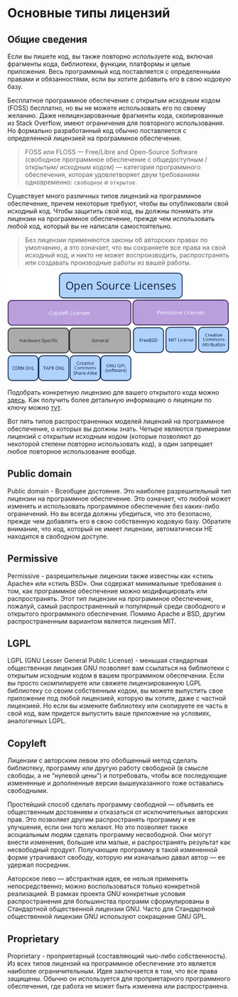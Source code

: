 # Основные типы лицензий

## Общие сведения

Если вы пишете код, вы также повторно используете код, включая фрагменты кода, библиотеки, функции, платформы и целые приложения. Весь программный код поставляется с определенными правами и обязанностями, если вы хотите добавить его в свою кодовую базу.

Бесплатное программное обеспечение с открытым исходным кодом (FOSS) бесплатно, но вы не можете использовать его по своему желанию. Даже нелицензированные фрагменты кода, скопированные из Stack Overflow, имеют ограничения для повторного использования. Но формально разработанный код обычно поставляется с определенной лицензией на программное обеспечение.

> FOSS или FLOSS — Free/Libre and Open-Source Software (свободное программное обеспечение с общедоступным /открытым/ исходным кодом) — категория программного обеспечения, которая удовлетворяет двум требованиям одновременно: `свободное` и `открытое`.

Существует много различных типов лицензий на программное обеспечение, причем некоторые требуют, чтобы вы опубликовали свой исходный код. Чтобы защитить свой код, вы должны понимать эти лицензии на программное обеспечение, прежде чем использовать любой код, который вы не написали самостоятельно.

> Без лицензии применяются законы об авторских правах по умолчанию, а это означает, что вы сохраняете все права на свой исходный код, и никто не может воспроизводить, распространять или создавать производные работы из вашей работы.

![Лицензии](./../assets/images/license-types.png)

Подобрать конкретную лицензию для вашего открытого кода можно [здесь](https://choosealicense.com/).
Как получить более детальную информацию о лиценции по ключу можно [тут](https://help.github.com/en/github/creating-cloning-and-archiving-repositories/licensing-a-repository).

Вот пять типов распространенных моделей лицензий на программное обеспечение, о которых вы должны знать. Четыре являются примерами лицензий с открытым исходным кодом (которые позволяют до некоторой степени повторно использовать код), а один запрещает любое повторное использование вообще.

## Public domain

Public domain - Всеобщее достояние. Это наиболее разрешительный тип лицензии на программное обеспечение. Это означает, что любой может изменять и использовать программное обеспечение без каких-либо ограничений. Но вы всегда должны убедиться, что это безопасно, прежде чем добавлять его в свою собственную кодовую базу. Обратите внимание, что код, который не имеет лицензии, автоматически НЕ находится в свободном доступе.

## Permissive

Permissive - разрешительные лицензии также известны как «стиль Apache» или «стиль BSD». Они содержат минимальные требования о том, как программное обеспечение можно модифицировать или распространять. Этот тип лицензии на программное обеспечение, пожалуй, самый распространенный и популярный среди свободного и открытого программного обеспечения. Помимо Apache и BSD, другим распространенным вариантом является лицензия MIT.

## LGPL

LGPL (GNU Lesser General Public License) - меньшая стандартная общественная лицензия GNU позволяет вам ссылаться на библиотеки с открытым исходным кодом в вашем программном обеспечении. Если вы просто скомпилируете или свяжете лицензированную LGPL библиотеку со своим собственным кодом, вы можете выпустить свое приложение под любой лицензией, которую вы хотите, даже с частной лицензией. Но если вы измените библиотеку или скопируете ее часть в свой код, вам придется выпустить ваше приложение на условиях, аналогичных LGPL.

## Copyleft

Лицензии с авторским левом это обобщенный метод сделать библиотеку, программу или другую работу свободной (в смысле свободы, а не “нулевой цены”) и потребовать, чтобы все последующие измененные и дополненные версии вышеуказанного тоже оставались свободными.

Простейший способ сделать программу свободной — объявить ее общественным достоянием и отказаться от исключительных авторских прав. Это позволяет другим распространять программу и ее улучшения, если они того желают. Но это позволяет также асоциальным людям сделать программу несвободной. Они могут внести изменения, большие или малые, и распространять результат как несвободный продукт. Получающие программу в такой измененной форме утрачивают свободу, которую им изначально давал автор — ее удержал посредник.

Авторское лево — абстрактная идея, ее нельзя применять непосредственно; можно воспользоваться только конкретной реализацией. В рамках проекта GNU конкретные условия распространения для большинства программ сформулированы в Стандартной общественной лицензии GNU. Часто для Стандартной общественной лицензии GNU используют сокращение GNU GPL.

## Proprietary

Proprietary - проприетарный (составляющий чью-либо собственность). Из всех типов лицензий на программное обеспечение это является наиболее ограничительным. Идея заключается в том, что все права защищены. Обычно он используется для проприетарного программного обеспечения, где работа не может быть изменена или распространена.
